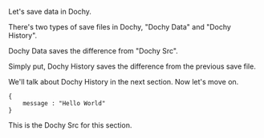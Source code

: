 Let's save data in Dochy.

There's two types of save files in Dochy, 
"Dochy Data" and "Dochy History".

Dochy Data saves the difference from "Dochy Src".

Simply put, Dochy History saves the difference from the previous save file.

We'll talk about Dochy History in the next section. Now let's move on.
```root.json5
{
    message : "Hello World"
}
```
This is the Dochy Src for this section.

